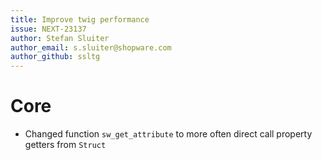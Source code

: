```yaml
---
title: Improve twig performance
issue: NEXT-23137
author: Stefan Sluiter
author_email: s.sluiter@shopware.com
author_github: ssltg
---
```

# Core
* Changed function `sw_get_attribute` to more often direct call property getters from `Struct`
